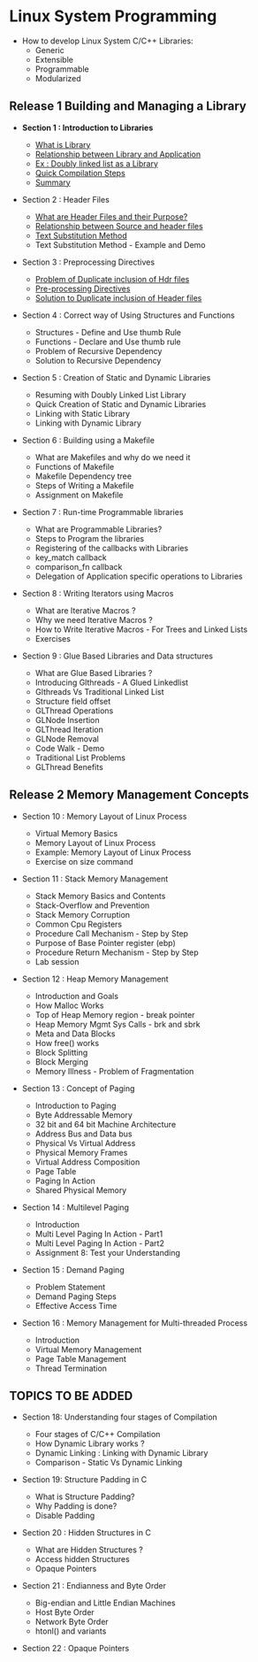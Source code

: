   # Linux System Programming
  
- How to develop Linux System C/C++ Libraries:
    + Generic
    + Extensible
    + Programmable
    + Modularized

## Release 1 Building and Managing a Library
+ __Section 1 : Introduction to Libraries__
  - [What is Library]()
  - [Relationship between Library and Application]()
  - [Ex : Doubly linked list as a Library]()
  - [Quick Compilation Steps]()
  - [Summary]()

+ Section 2 : Header Files
  - [What are Header Files and their Purpose?](./Header_Files_Purpose.MD)
  - [Relationship between Source and header files](./Relationship_Source_Header_Files.MD)
  - [Text Substitution Method](./Text_Subsitution.MD)
  - Text Substitution Method - Example and Demo

+ Section 3 : Preprocessing Directives
  - [Problem of Duplicate inclusion of Hdr files](./Section3/Problem_of_Duplicate_Inclusion_of_HeaderFiles.MD)
  - [Pre-processing Directives](./Section3/Pre-processing_Directives.MD)
  - [Solution to Duplicate inclusion of Header files](./Section3/Solution_to_DuplicateInclusionOf_HdrFiles_UsingPreprocessing.MD)

+ Section 4 : Correct way of Using Structures and Functions
  - Structures - Define and Use thumb Rule
  - Functions - Declare and Use thumb rule
  - Problem of Recursive Dependency
  - Solution to Recursive Dependency

+ Section 5 : Creation of Static and Dynamic Libraries
  - Resuming with Doubly Linked List Library
  - Quick Creation of Static and Dynamic Libraries
  - Linking with Static Library
  - Linking with Dynamic Library

+ Section 6 : Building using a Makefile
  - What are Makefiles and why do we need it
  - Functions of Makefile
  - Makefile Dependency tree
  - Steps of Writing a Makefile
  - Assignment on Makefile

+ Section 7 : Run-time Programmable libraries
  - What are Programmable Libraries?
  - Steps to Program the libraries
  - Registering of the callbacks with Libraries
  - key_match callback
  - comparison_fn callback
  - Delegation of Application specific operations to Libraries

+ Section 8 : Writing Iterators using Macros
  - What are Iterative Macros ?
  - Why we need Iterative Macros ?
  - How to Write Iterative Macros - For Trees and Linked Lists
  - Exercises

+ Section 9 : Glue Based Libraries and Data structures
  - What are Glue Based Libraries ?
  - Introducing Glthreads - A Glued Linkedlist
  - Glthreads Vs Traditional Linked List
  - Structure field offset
  - GLThread Operations
  - GLNode Insertion
  - GLThread Iteration
  - GLNode Removal
  - Code Walk - Demo
  - Traditional List Problems
  - GLThread Benefits 

## Release 2 Memory Management Concepts
+ Section 10 : Memory Layout of Linux Process
  - Virtual Memory Basics 
  - Memory Layout of Linux Process 
  - Example: Memory Layout of Linux Process 
  - Exercise on size command 

+ Section 11 : Stack Memory Management
  - Stack Memory Basics and Contents 
  - Stack-Overflow and Prevention 
  - Stack Memory Corruption 
  - Common Cpu Registers
  - Procedure Call Mechanism - Step by Step
  - Purpose of Base Pointer register (ebp) 
  - Procedure Return Mechanism - Step by Step
  - Lab session 

+ Section 12 : Heap Memory Management
  - Introduction and Goals
  - How Malloc Works
  - Top of Heap Memory region - break pointer
  - Heap Memory Mgmt Sys Calls - brk and sbrk
  - Meta and Data Blocks
  - How free() works
  - Block Splitting
  - Block Merging
  - Memory Illness - Problem of Fragmentation

+ Section 13 : Concept of Paging
  - Introduction to Paging
  - Byte Addressable Memory
  - 32 bit and 64 bit Machine Architecture
  - Address Bus and Data bus         
  - Physical Vs Virtual Address
  - Physical Memory Frames        
  - Virtual Address Composition
  - Page Table
  - Paging In Action
  - Shared Physical Memory

+ Section 14 : Multilevel Paging
  - Introduction
  - Multi Level Paging In Action - Part1
  - Multi Level Paging In Action - Part2
  - Assignment 8: Test your Understanding

+ Section 15 : Demand Paging
  - Problem Statement
  - Demand Paging Steps
  - Effective Access Time

+ Section 16 : Memory Management for Multi-threaded Process
  - Introduction
  - Virtual Memory Management
  - Page Table Management
  - Thread Termination

## TOPICS TO BE ADDED
+ Section 18: Understanding four stages of Compilation
  - Four stages of C/C++ Compilation
  - How Dynamic Library works ?
  - Dynamic Linking : Linking with Dynamic Library
  - Comparison - Static Vs Dynamic Linking

+ Section 19: Structure Padding in C
  - What is Structure Padding?
  - Why Padding is done?
  - Disable Padding

+ Section 20 : Hidden Structures in C
  - What are Hidden Structures ?
  - Access hidden Structures
  - Opaque Pointers

+ Section 21 : Endianness and Byte Order
  - Big-endian and Little Endian Machines
  - Host Byte Order
  - Network Byte Order
  - htonl() and variants
  
+ Section 22 : Opaque Pointers

